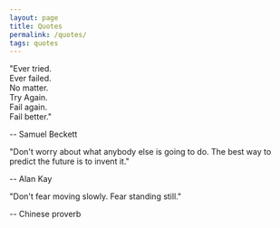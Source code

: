 ```yaml
---
layout: page
title: Quotes
permalink: /quotes/
tags: quotes
---
```

"Ever tried.<br>
Ever failed.<br>
No matter.<br>
Try Again.<br>
Fail again.<br>
Fail better."

-- Samuel Beckett

"Don't worry about what anybody else is going to do. The best way to predict the future is to invent it."

-- Alan Kay

"Don't fear moving slowly. Fear standing still."

-- Chinese proverb
